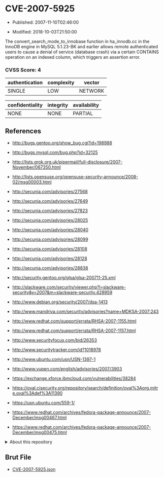 # CVE-2007-5925

- Published: 2007-11-10T02:46:00

- Modified: 2018-10-03T21:50:00

The convert_search_mode_to_innobase function in ha_innodb.cc in the InnoDB engine in MySQL 5.1.23-BK and earlier allows remote authenticated users to cause a denial of service (database crash) via a certain CONTAINS operation on an indexed column, which triggers an assertion error.

### CVSS Score: **4**

| authentication | complexity | vector |
| --- | --- | --- |
| SINGLE | LOW | NETWORK |

| confidentiality | integrity | availability |
| --- | --- | --- |
| NONE | NONE | PARTIAL |

## References

* http://bugs.gentoo.org/show_bug.cgi?id=198988

* http://bugs.mysql.com/bug.php?id=32125

* http://lists.grok.org.uk/pipermail/full-disclosure/2007-November/067350.html

* http://lists.opensuse.org/opensuse-security-announce/2008-02/msg00003.html

* http://secunia.com/advisories/27568

* http://secunia.com/advisories/27649

* http://secunia.com/advisories/27823

* http://secunia.com/advisories/28025

* http://secunia.com/advisories/28040

* http://secunia.com/advisories/28099

* http://secunia.com/advisories/28108

* http://secunia.com/advisories/28128

* http://secunia.com/advisories/28838

* http://security.gentoo.org/glsa/glsa-200711-25.xml

* http://slackware.com/security/viewer.php?l=slackware-security&y=2007&m=slackware-security.428959

* http://www.debian.org/security/2007/dsa-1413

* http://www.mandriva.com/security/advisories?name=MDKSA-2007:243

* http://www.redhat.com/support/errata/RHSA-2007-1155.html

* http://www.redhat.com/support/errata/RHSA-2007-1157.html

* http://www.securityfocus.com/bid/26353

* http://www.securitytracker.com/id?1018978

* http://www.ubuntu.com/usn/USN-1397-1

* http://www.vupen.com/english/advisories/2007/3903

* https://exchange.xforce.ibmcloud.com/vulnerabilities/38284

* https://oval.cisecurity.org/repository/search/definition/oval%3Aorg.mitre.oval%3Adef%3A11390

* https://usn.ubuntu.com/559-1/

* https://www.redhat.com/archives/fedora-package-announce/2007-December/msg00467.html

* https://www.redhat.com/archives/fedora-package-announce/2007-December/msg00475.html

<details>
<summary>About this repository</summary> 

  This repository is part of the project [Live Hack CVE](https://github.com/Live-Hack-CVE). Main website can be found [www.live-hack.org](https://www.live-hack.org) 
  
  Made by [Sn0wAlice](https://github.com/Sn0wAlice) for the people that care about security and need to have a feed of the latest CVEs. Hope you enjoy it, don't forget to star the repo and follow me on [Twitter](https://twitter.com/Sn0wAlice) and [Github](https://github.com/Sn0wAlice). And that is my [personnal website](https://www.alice-snow.me/)

  - [Home Page](https://github.com/Live-Hack-CVE)
  - [Framework](https://github.com/Live-Hack-CVE/cve-framework)
  - [CVE database](https://github.com/Live-Hack-CVE/full_database)
  - [Changelog](https://github.com/Live-Hack-CVE/Changelog)
</details>

## Brut File

* [CVE-2007-5925.json](https://raw.githubusercontent.com/Live-Hack-CVE/full_database/main/cves/2007/CVE-2007-5925.json)


